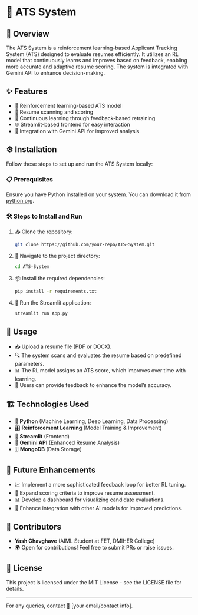 # 🚀 ATS System

## 📌 Overview
The ATS System is a reinforcement learning-based Applicant Tracking System (ATS) designed to evaluate resumes efficiently. It utilizes an RL model that continuously learns and improves based on feedback, enabling more accurate and adaptive resume scoring. The system is integrated with Gemini API to enhance decision-making.

## ✨ Features
- 🤖 Reinforcement learning-based ATS model
- 📄 Resume scanning and scoring
- 🔄 Continuous learning through feedback-based retraining
- 🌐 Streamlit-based frontend for easy interaction
- 🧠 Integration with Gemini API for improved analysis

## ⚙️ Installation
Follow these steps to set up and run the ATS System locally:

### 📋 Prerequisites
Ensure you have Python installed on your system. You can download it from [python.org](https://www.python.org/).

### 🛠️ Steps to Install and Run
1. 📥 Clone the repository:
   ```sh
   git clone https://github.com/your-repo/ATS-System.git
   ```
2. 📂 Navigate to the project directory:
   ```sh
   cd ATS-System
   ```
3. 📦 Install the required dependencies:
   ```sh
   pip install -r requirements.txt
   ```
4. 🚀 Run the Streamlit application:
   ```sh
   streamlit run App.py
   ```

## 🎯 Usage
- 📤 Upload a resume file (PDF or DOCX).
- 🔍 The system scans and evaluates the resume based on predefined parameters.
- 📊 The RL model assigns an ATS score, which improves over time with learning.
- 📝 Users can provide feedback to enhance the model’s accuracy.

## 🏗️ Technologies Used
- 🐍 **Python** (Machine Learning, Deep Learning, Data Processing)
- 🎛 **Reinforcement Learning** (Model Training & Improvement)
- 🎨 **Streamlit** (Frontend)
- 🤖 **Gemini API** (Enhanced Resume Analysis)
- 🗄️ **MongoDB** (Data Storage)

## 🚀 Future Enhancements
- 📈 Implement a more sophisticated feedback loop for better RL tuning.
- 🧐 Expand scoring criteria to improve resume assessment.
- 📊 Develop a dashboard for visualizing candidate evaluations.
- 🔗 Enhance integration with other AI models for improved predictions.

## 👥 Contributors
- **Yash Ghavghave** (AIML Student at FET, DMIHER College)
- 🌍 Open for contributions! Feel free to submit PRs or raise issues.

## 📜 License
This project is licensed under the MIT License - see the LICENSE file for details.

---
For any queries, contact 📧 [your email/contact info].
